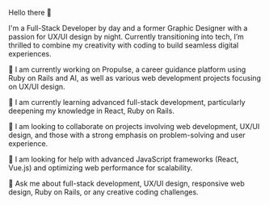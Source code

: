 Hello there 👋

I'm a Full-Stack Developer by day and a former Graphic Designer with a passion for UX/UI design by night.
Currently transitioning into tech, I’m thrilled to combine my creativity with coding to build seamless digital experiences.

🔭 I am currently working on Propulse, a career guidance platform using Ruby on Rails and AI, 
as well as various web development projects focusing on UX/UI design.

🌱 I am currently learning advanced full-stack development, 
particularly deepening my knowledge in React, Ruby on Rails.

👯 I am looking to collaborate on projects involving web development, 
UX/UI design, and those with a strong emphasis on problem-solving and user experience.

🤔 I am looking for help with advanced JavaScript frameworks (React, Vue.js) 
and optimizing web performance for scalability.

💬 Ask me about full-stack development, UX/UI design, responsive web design, Ruby on Rails, 
or any creative coding challenges.
